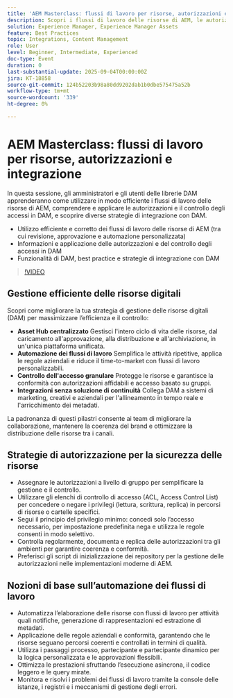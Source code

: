 ```yaml
---
title: 'AEM Masterclass: flussi di lavoro per risorse, autorizzazioni e integrazione'
description: Scopri i flussi di lavoro delle risorse di AEM, le autorizzazioni DAM e le strategie di integrazione. Ideale per amministratori e bibliotecari DAM che desiderano best practice e suggerimenti sull’automazione.
solution: Experience Manager, Experience Manager Assets
feature: Best Practices
topic: Integrations, Content Management
role: User
level: Beginner, Intermediate, Experienced
doc-type: Event
duration: 0
last-substantial-update: 2025-09-04T00:00:00Z
jira: KT-18858
source-git-commit: 124b52203b98a80dd9202dab1b0dbe575475a52b
workflow-type: tm+mt
source-wordcount: '339'
ht-degree: 0%

---
```



# AEM Masterclass: flussi di lavoro per risorse, autorizzazioni e integrazione

In questa sessione, gli amministratori e gli utenti delle librerie DAM apprenderanno come utilizzare in modo efficiente i flussi di lavoro delle risorse di AEM, comprendere e applicare le autorizzazioni e il controllo degli accessi in DAM, e scoprire diverse strategie di integrazione con DAM.

* Utilizzo efficiente e corretto dei flussi di lavoro delle risorse di AEM (tra cui revisione, approvazione e automazione personalizzata)
* Informazioni e applicazione delle autorizzazioni e del controllo degli accessi in DAM
* Funzionalità di DAM, best practice e strategie di integrazione con DAM

>[!VIDEO](https://video.tv.adobe.com/v/3471460/?learn=on&enablevpops&captions=ita)

## Gestione efficiente delle risorse digitali

Scopri come migliorare la tua strategia di gestione delle risorse digitali (DAM) per massimizzare l’efficienza e il controllo:

* **Asset Hub centralizzato** Gestisci l&#39;intero ciclo di vita delle risorse, dal caricamento all&#39;approvazione, alla distribuzione e all&#39;archiviazione, in un&#39;unica piattaforma unificata.
* **Automazione dei flussi di lavoro** Semplifica le attività ripetitive, applica le regole aziendali e riduce il time-to-market con flussi di lavoro personalizzabili.
* **Controllo dell&#39;accesso granulare** Protegge le risorse e garantisce la conformità con autorizzazioni affidabili e accesso basato su gruppi.
* **Integrazioni senza soluzione di continuità** Collega DAM a sistemi di marketing, creativi e aziendali per l&#39;allineamento in tempo reale e l&#39;arricchimento dei metadati.

La padronanza di questi pilastri consente ai team di migliorare la collaborazione, mantenere la coerenza del brand e ottimizzare la distribuzione delle risorse tra i canali.

## Strategie di autorizzazione per la sicurezza delle risorse

* Assegnare le autorizzazioni a livello di gruppo per semplificare la gestione e il controllo.
* Utilizzare gli elenchi di controllo di accesso (ACL, Access Control List) per concedere o negare i privilegi (lettura, scrittura, replica) in percorsi di risorse o cartelle specifici.
* Segui il principio del privilegio minimo: concedi solo l’accesso necessario, per impostazione predefinita nega e utilizza le regole consenti in modo selettivo.
* Controlla regolarmente, documenta e replica delle autorizzazioni tra gli ambienti per garantire coerenza e conformità.
* Preferisci gli script di inizializzazione dei repository per la gestione delle autorizzazioni nelle implementazioni moderne di AEM.

## Nozioni di base sull’automazione dei flussi di lavoro

* Automatizza l’elaborazione delle risorse con flussi di lavoro per attività quali notifiche, generazione di rappresentazioni ed estrazione di metadati.
* Applicazione delle regole aziendali e conformità, garantendo che le risorse seguano percorsi coerenti e controllati in termini di qualità.
* Utilizza i passaggi processo, partecipante e partecipante dinamico per la logica personalizzata e le approvazioni flessibili.
* Ottimizza le prestazioni sfruttando l’esecuzione asincrona, il codice leggero e le query mirate.
* Monitora e risolvi i problemi dei flussi di lavoro tramite la console delle istanze, i registri e i meccanismi di gestione degli errori.